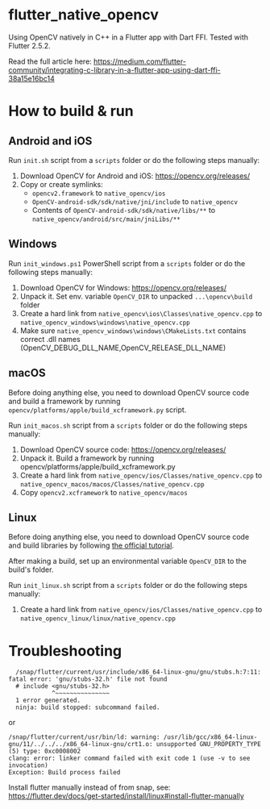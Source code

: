 # flutter_native_opencv
Using OpenCV natively in C++ in a Flutter app with Dart FFI. Tested with Flutter 2.5.2.

Read the full article here: https://medium.com/flutter-community/integrating-c-library-in-a-flutter-app-using-dart-ffi-38a15e16bc14

# How to build & run

## Android and iOS

Run `init.sh` script from a `scripts` folder or do the following steps manually:

1. Download OpenCV for Android and iOS: https://opencv.org/releases/
2. Copy or create symlinks:
   - `opencv2.framework` to `native_opencv/ios`
   - `OpenCV-android-sdk/sdk/native/jni/include` to `native_opencv`
   - Contents of `OpenCV-android-sdk/sdk/native/libs/**` to `native_opencv/android/src/main/jniLibs/**`

## Windows

Run `init_windows.ps1` PowerShell script from a `scripts` folder or do the following steps manually:

1. Download OpenCV for Windows: https://opencv.org/releases/
2. Unpack it. Set env. variable `OpenCV_DIR` to unpacked `...\opencv\build` folder
3. Create a hard link from `native_opencv\ios\Classes\native_opencv.cpp` to `native_opencv_windows\windows\native_opencv.cpp`
4. Make sure `native_opencv_windows\windows\CMakeLists.txt` contains correct .dll names (OpenCV_DEBUG_DLL_NAME,OpenCV_RELEASE_DLL_NAME)

## macOS

Before doing anything else, you need to download OpenCV source code and 
build a framework by running `opencv/platforms/apple/build_xcframework.py` script.

Run `init_macos.sh` script from a `scripts` folder or do the following steps manually:

1. Download OpenCV source code: https://opencv.org/releases/
2. Unpack it. Build a framework by running opencv/platforms/apple/build_xcframework.py
3. Create a hard link from `native_opencv/ios/Classes/native_opencv.cpp` to `native_opencv_macos/macos/Classes/native_opencv.cpp`
4. Copy `opencv2.xcframework` to `native_opencv/macos`

## Linux

Before doing anything else, you need to download OpenCV source code and
build libraries by following [the official tutorial](https://docs.opencv.org/master/d7/d9f/tutorial_linux_install.html).

After making a build, set up an environmental variable `OpenCV_DIR` to the build's folder.

Run `init_linux.sh` script from a `scripts` folder or do the following steps manually:

1. Create a hard link from `native_opencv/ios/Classes/native_opencv.cpp` to `native_opencv_linux/linux/native_opencv.cpp`

# Troubleshooting

```
  /snap/flutter/current/usr/include/x86_64-linux-gnu/gnu/stubs.h:7:11: fatal error: 'gnu/stubs-32.h' file not found
  # include <gnu/stubs-32.h>
            ^~~~~~~~~~~~~~~~
  1 error generated.
  ninja: build stopped: subcommand failed.
```
or
```
/snap/flutter/current/usr/bin/ld: warning: /usr/lib/gcc/x86_64-linux-gnu/11/../../../x86_64-linux-gnu/crt1.o: unsupported GNU_PROPERTY_TYPE (5) type: 0xc0008002
clang: error: linker command failed with exit code 1 (use -v to see invocation)
Exception: Build process failed
```

Install flutter manually instead of from snap, see: https://flutter.dev/docs/get-started/install/linux#install-flutter-manually